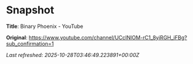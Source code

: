 # Snapshot

**Title**: Binary Phoenix - YouTube

**Original**: <https://www.youtube.com/channel/UCcINlOM-rC1_8yiRGH_iFBg?sub_confirmation=1>

_Last refreshed: 2025-10-28T03:46:49.223891+00:00Z_
